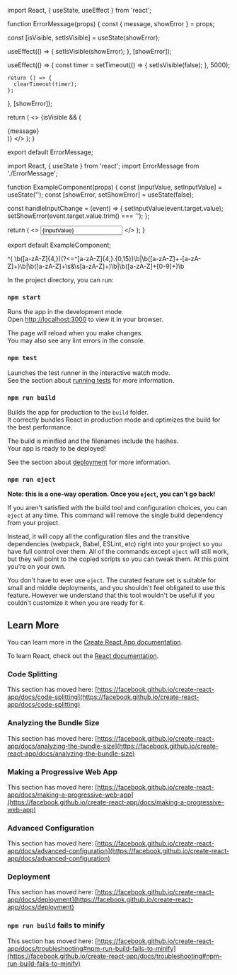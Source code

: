 import React, { useState, useEffect } from 'react';

function ErrorMessage(props) {
  const { message, showError } = props;

  const [isVisible, setIsVisible] = useState(showError);

  useEffect(() => {
    setIsVisible(showError);
  }, [showError]);

  useEffect(() => {
    const timer = setTimeout(() => {
      setIsVisible(false);
    }, 5000);

    return () => {
      clearTimeout(timer);
    };
  }, [showError]);

  return (
    <>
      {isVisible && (
        <div className="error-message">
          {message}
        </div>
      )}
    </>
  );
}

export default ErrorMessage;



import React, { useState } from 'react';
import ErrorMessage from './ErrorMessage';

function ExampleComponent(props) {
  const [inputValue, setInputValue] = useState('');
  const [showError, setShowError] = useState(false);

  const handleInputChange = (event) => {
    setInputValue(event.target.value);
    setShowError(event.target.value.trim() === '');
  };

  return (
    <>
      <input type="text" value={inputValue} onChange={handleInputChange} />
      <ErrorMessage message="Input cannot be empty" showError={showError} />
    </>
  );
}

export default ExampleComponent;



^(
\b([a-zA-Z]{4,})(?<=^[a-zA-Z]{4,}.{0,15})\b|\b([a-zA-Z]+-[a-zA-Z]+)\b|\b([a-zA-Z]+\s&\s[a-zA-Z]+)\b|\b([a-zA-Z]+[0-9]+)\b



In the project directory, you can run:

### `npm start`

Runs the app in the development mode.\
Open [http://localhost:3000](http://localhost:3000) to view it in your browser.

The page will reload when you make changes.\
You may also see any lint errors in the console.

### `npm test`

Launches the test runner in the interactive watch mode.\
See the section about [running tests](https://facebook.github.io/create-react-app/docs/running-tests) for more information.

### `npm run build`

Builds the app for production to the `build` folder.\
It correctly bundles React in production mode and optimizes the build for the best performance.

The build is minified and the filenames include the hashes.\
Your app is ready to be deployed!

See the section about [deployment](https://facebook.github.io/create-react-app/docs/deployment) for more information.

### `npm run eject`

**Note: this is a one-way operation. Once you `eject`, you can't go back!**

If you aren't satisfied with the build tool and configuration choices, you can `eject` at any time. This command will remove the single build dependency from your project.

Instead, it will copy all the configuration files and the transitive dependencies (webpack, Babel, ESLint, etc) right into your project so you have full control over them. All of the commands except `eject` will still work, but they will point to the copied scripts so you can tweak them. At this point you're on your own.

You don't have to ever use `eject`. The curated feature set is suitable for small and middle deployments, and you shouldn't feel obligated to use this feature. However we understand that this tool wouldn't be useful if you couldn't customize it when you are ready for it.

## Learn More

You can learn more in the [Create React App documentation](https://facebook.github.io/create-react-app/docs/getting-started).

To learn React, check out the [React documentation](https://reactjs.org/).

### Code Splitting

This section has moved here: [https://facebook.github.io/create-react-app/docs/code-splitting](https://facebook.github.io/create-react-app/docs/code-splitting)

### Analyzing the Bundle Size

This section has moved here: [https://facebook.github.io/create-react-app/docs/analyzing-the-bundle-size](https://facebook.github.io/create-react-app/docs/analyzing-the-bundle-size)

### Making a Progressive Web App

This section has moved here: [https://facebook.github.io/create-react-app/docs/making-a-progressive-web-app](https://facebook.github.io/create-react-app/docs/making-a-progressive-web-app)

### Advanced Configuration

This section has moved here: [https://facebook.github.io/create-react-app/docs/advanced-configuration](https://facebook.github.io/create-react-app/docs/advanced-configuration)

### Deployment

This section has moved here: [https://facebook.github.io/create-react-app/docs/deployment](https://facebook.github.io/create-react-app/docs/deployment)

### `npm run build` fails to minify

This section has moved here: [https://facebook.github.io/create-react-app/docs/troubleshooting#npm-run-build-fails-to-minify](https://facebook.github.io/create-react-app/docs/troubleshooting#npm-run-build-fails-to-minify)
